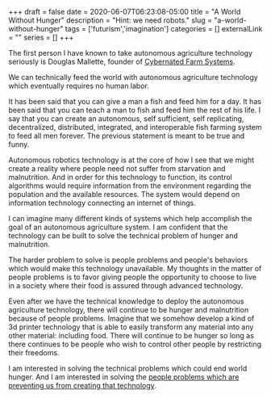 +++ 
draft = false
date = 2020-06-07T06:23:08-05:00
title = "A World Without Hunger"
description = "Hint: we need robots."
slug = "a-world-without-hunger" 
tags = ['futurism','imagination']
categories = []
externalLink = ""
series = []
+++

The first person I have known to take autonomous agriculture technology seriously is Douglas Mallette, founder of [Cybernated Farm Systems](https://www.cyberfarmsystems.com/).

We can technically feed the world with autonomous agriculture technology which eventually requires no human labor.

It has been said that you can give a man a fish and feed him for a day.  It has been said that you can teach a man to fish and feed him the rest of his life.  I say that you can create an autonomous, self sufficient, self replicating, decentralized, distributed, integrated, and interoperable fish farming system to feed all men forever.  The previous statement is meant to be true and funny.

Autonomous robotics technology is at the core of how I see that we might create a reality where people need not suffer from starvation and malnutrition.  And in order for this technology to function, its control algorithms would require information from the environment regarding the population and the available resources.  The system would depend on information technology connecting an internet of things.

I can imagine many different kinds of systems which help accomplish the goal of an autonomous agriculture system.  I am confident that the technology can be built to solve the technical problem of hunger and malnutrition.

The harder problem to solve is people problems and people's behaviors which would make this technology unavailable.  My thoughts in the matter of people problems is to favor giving people the opportunity to choose to live in a society where their food is assured through advanced technology.

Even after we have the technical knowledge to deploy the autonomous agriculture technology, there will continue to be hunger and malnutrition because of people problems.  Imagine that we somehow develop a kind of 3d printer technology that is able to easily transform any material into any other material: including food.  There will continue to be hunger so long as there continues to be people who wish to control other people by restricting their freedoms.

I am interested in solving the technical problems which could end world hunger.  And I am interested in solving the [people problems which are preventing us from creating that technology](https://herolfg.com/posts/human-resource-problem/).
